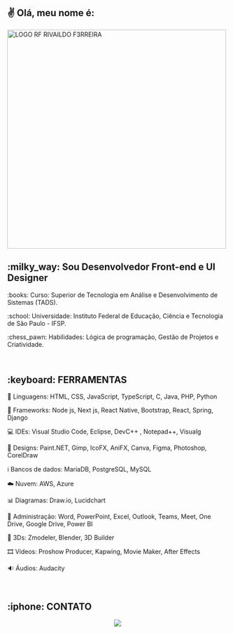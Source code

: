 <h2>
✌️ Olá, meu nome é:
</h2>

<p>
<a href="https://github.com/F3RREIRA">
<img alt="LOGO RF RIVAILDO F3RREIRA" title="rivaildo ferreira" src="https://github.com/F3RREIRA/Portifolio/blob/main/github/logo.png" width="500px" align="center"/>
</p>
</a>

<h2>:milky_way: Sou Desenvolvedor Front-end e UI Designer</h2>

<p>:books: Curso: Superior de Tecnologia em Análise e Desenvolvimento de Sistemas (TADS).</p>

<p>:school: Universidade: Instituto Federal de Educação, Ciência e Tecnologia de São Paulo - IFSP.</p>
  
<p>:chess_pawn: Habilidades: Lógica de programação, Gestão de Projetos e Criatividade.</p>

<br>
<h2>:keyboard: FERRAMENTAS</h2>

:symbols: Linguagens: 
HTML, CSS, JavaScript, TypeScript, C, Java, PHP, Python

 📑 Frameworks:
Node js, Next js, React Native, Bootstrap, React, Spring, Django
 
:computer: IDEs: 
Visual Studio Code, Eclipse, DevC++ , Notepad++, Visualg

:art: Designs:
Paint.NET, Gimp, IcoFX, AniFX, Canva, Figma, Photoshop, CorelDraw

:information_source: Bancos de dados:
MariaDB, PostgreSQL, MySQL

:cloud: Nuvem:
AWS, Azure

:bar_chart: Diagramas:
Draw.io, Lucidchart

📇 Administração:
Word, PowerPoint, Excel, Outlook, Teams, Meet, One Drive, Google Drive, Power BI

🗿 3Ds:
Zmodeler, Blender, 3D Builder

🎞️ Vídeos:
Proshow Producer, Kapwing, Movie Maker, After Effects

🔉
Áudios:
Audacity

<br>
<h2> :iphone: CONTATO</h2> 

<p align="center">
<a href="https://www.linkedin.com/in/rivaildoferreira" alt="Linkedin"> 
<img src="https://img.shields.io/badge/LinkedIn-0077B5?style=for-the-badge&logo=linkedin&logoColor=white&link=https://www.linkedin.com/in/rivaildoferreira"/> 
</a>

<!--<a href="https://www.linkedin.com/in/rivaildoferreira" alt="Hotmail"> 
<img src="https://img.shields.io/badge/LinkedIn-0077B5?style=for-the-badge&logo=hotmail&logoColor=white&link=https://www.linkedin.com/in/rivaildoferreira"/>
</a>

<a href="https://www.linkedin.com/in/rivaildoferreira" alt="Gmail"> 
<img src="https://img.shields.io/badge/LinkedIn-0077B5?style=for-the-badge&logo=gmail&logoColor=white&link=https://www.linkedin.com/in/rivaildoferreira"/>
</a>-->

</p>
</h3>
